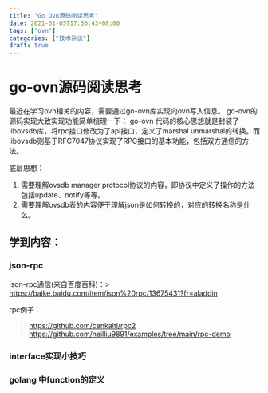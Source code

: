```yaml
---
title: "Go Ovn源码阅读思考"
date: 2021-01-05T17:50:43+08:00
tags: ["ovn"]
categories: ["技术杂谈"]
draft: true
---
```


# go-ovn源码阅读思考

最近在学习ovn相关的内容，需要通过go-ovn库实现向ovn写入信息。
go-ovn的源码实现大致实现功能简单梳理一下：
go-ovn 代码的核心思想就是封装了libovsdb库，将rpc接口修改为了api接口，定义了marshal unmarshal的转换。而libovsdb则基于RFC7047协议实现了RPC接口的基本功能，包括双方通信的方法。

底层思想：
1. 需要理解ovsdb manager protocol协议的内容，即协议中定义了操作的方法包括update、notify等等。
2. 需要理解ovsdb表的内容便于理解json是如何转换的，对应的转换名称是什么。

##  学到内容：

### json-rpc

json-rpc通信(来自百度百科)：> https://baike.baidu.com/item/json%20rpc/13675431?fr=aladdin

rpc例子：

> https://github.com/cenkalti/rpc2
> https://github.com/neilliu9891/examples/tree/main/rpc-demo

### interface实现小技巧


### golang 中function的定义
